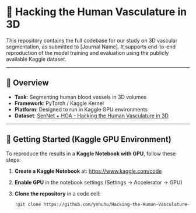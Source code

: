 
# 🧠 Hacking the Human Vasculature in 3D

This repository contains the full codebase for our study on 3D vascular segmentation, as submitted to [Journal Name]. It supports end-to-end reproduction of the model training and evaluation using the publicly available Kaggle dataset.

---

## 📌 Overview

- **Task**: Segmenting human blood vessels in 3D volumes  
- **Framework**: PyTorch / Kaggle Kernel  
- **Platform**: Designed to run in Kaggle GPU environments  
- **Dataset**: [SenNet + HOA - Hacking the Human Vasculature in 3D](https://www.kaggle.com/competitions/blood-vessel-segmentation/data)

---

## 🚀 Getting Started (Kaggle GPU Environment)

To reproduce the results in a **Kaggle Notebook with GPU**, follow these steps:

1. **Create a Kaggle Notebook** at: https://www.kaggle.com/code  
2. **Enable GPU** in the notebook settings (Settings → Accelerator → GPU)  
3. **Clone the repository** in a code cell:

   ```bash
   !git clone https://github.com/ynhuhu/Hacking-the-Human-Vasculature-in-3D.git
